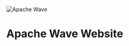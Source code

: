 ![Apache Wave](https://cdn.rawgit.com/wisebaldone/incubator-wave/b26efbae/assets/ApacheWaveCircleLogo.svg)
# Apache Wave Website


